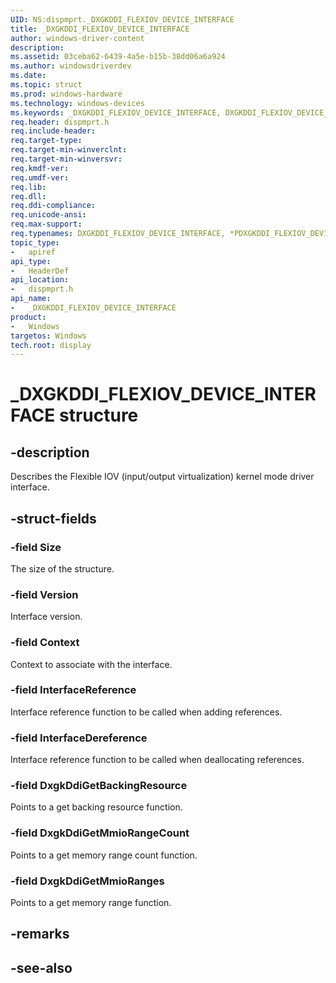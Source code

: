 ```yaml
---
UID: NS:dispmprt._DXGKDDI_FLEXIOV_DEVICE_INTERFACE
title: _DXGKDDI_FLEXIOV_DEVICE_INTERFACE
author: windows-driver-content
description: 
ms.assetid: 03ceba62-6439-4a5e-b15b-38dd06a6a924
ms.author: windowsdriverdev
ms.date: 
ms.topic: struct
ms.prod: windows-hardware
ms.technology: windows-devices
ms.keywords: _DXGKDDI_FLEXIOV_DEVICE_INTERFACE, DXGKDDI_FLEXIOV_DEVICE_INTERFACE, *PDXGKDDI_FLEXIOV_DEVICE_INTERFACE, 
req.header: dispmprt.h
req.include-header:
req.target-type:
req.target-min-winverclnt:
req.target-min-winversvr:
req.kmdf-ver:
req.umdf-ver:
req.lib:
req.dll:
req.ddi-compliance:
req.unicode-ansi:
req.max-support:
req.typenames: DXGKDDI_FLEXIOV_DEVICE_INTERFACE, *PDXGKDDI_FLEXIOV_DEVICE_INTERFACE
topic_type: 
-	apiref
api_type: 
-	HeaderDef
api_location: 
-	dispmprt.h
api_name: 
-	_DXGKDDI_FLEXIOV_DEVICE_INTERFACE
product:
-	Windows
targetos: Windows
tech.root: display
---
```


# _DXGKDDI_FLEXIOV_DEVICE_INTERFACE structure

## -description

Describes the Flexible IOV (input/output virtualization) kernel mode driver interface.

## -struct-fields

### -field Size

The size of the structure.

### -field Version

Interface version.

### -field Context

Context to associate with the interface.

### -field InterfaceReference

Interface reference function to be called when adding references.

### -field InterfaceDereference

Interface reference function to be called when deallocating references.

### -field DxgkDdiGetBackingResource

Points to a get backing resource function.

### -field DxgkDdiGetMmioRangeCount

Points to a get memory range count function.

### -field DxgkDdiGetMmioRanges
 
Points to a get memory range function.

## -remarks

## -see-also